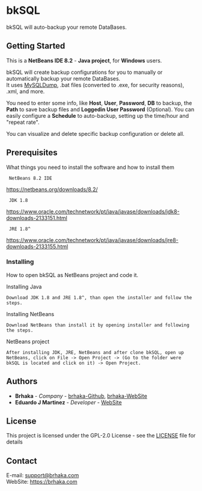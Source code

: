 # bkSQL

bkSQL will auto-backup your remote DataBases.

## Getting Started

This is a **NetBeans IDE 8.2** - **Java project**, for **Windows** users. <br />

bkSQL will create backup configurations for you to manually or automatically backup your remote DataBases. <br />
It uses [MySQLDump](https://dev.mysql.com/doc/refman/8.0/en/mysqldump.html), .bat files (converted to .exe, for security reasons), .xml, and more. <br />

You need to enter some info, like **Host**, **User**, **Password**, **DB** to backup, the **Path** to save backup files and **Loggedin User Password** (Optional).
You can easily configure a **Schedule** to auto-backup, setting up the time/hour and "repeat rate".

You can visualize and delete specific backup configuration or delete all.

## Prerequisites

What things you need to install the software and how to install them

```
 NetBeans 8.2 IDE
```
https://netbeans.org/downloads/8.2/

```
 JDK 1.8
```
https://www.oracle.com/technetwork/pt/java/javase/downloads/jdk8-downloads-2133151.html

```
 JRE 1.8^
```
https://www.oracle.com/technetwork/pt/java/javase/downloads/jre8-downloads-2133155.html

### Installing

How to open bkSQL as NetBeans project and code it.

Installing Java

```
Download JDK 1.8 and JRE 1.8^, than open the installer and follow the steps.
```

Installing NetBeans

```
Download NetBeans than install it by opening installer and following the steps.
```

NetBeans project

```
After installing JDK, JRE, NetBeans and after clone bkSQL, open up NetBeans, click on File -> Open Project -> (Go to the folder were bkSQL is located and click on it) -> Open Project.
```

## Authors

* **Brhaka** - *Company* - [brhaka-Github](https://github.com/brhaka), [brhaka-WebSite](https://brhaka.com)
* **Eduardo J Martinez** - *Developer* - [WebSite](https://brhaka.com)

## License

This project is licensed under the GPL-2.0 License - see the [LICENSE](LICENSE) file for details

## Contact

E-mail: support@brhaka.com <br />
WebSite: https://brhaka.com
